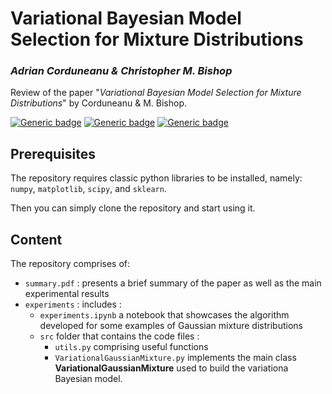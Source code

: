 # Variational Bayesian Model Selection for Mixture Distributions 
### *Adrian Corduneanu &amp; Christopher M. Bishop*

Review of the paper "*Variational Bayesian Model Selection for Mixture Distributions*" by Corduneanu &amp; M. Bishop.


[![Generic badge](https://img.shields.io/badge/Github-page-green.svg)](https://github.com/Amal-Chaoui)
[![Generic badge](https://img.shields.io/badge/Code-here-orange.svg)](https://github.com/Amal-Chaoui/Variational_Bayesian_Model_Selection_for_Mixture_Distributions/tree/main/experiments)
[![Generic badge](https://img.shields.io/badge/Paper-link-blue.svg)](
https://www.microsoft.com/en-us/research/wp-content/uploads/2016/02/bishop-aistats01.pdf)


 

## Prerequisites 
The repository requires classic python libraries to be installed, namely: `numpy`, `matplotlib`, `scipy`, and `sklearn`. 

Then you can simply clone the repository and start using it. 

## Content
The repository comprises of:

- `summary.pdf` : presents a brief summary of the paper as well as the main experimental results 
- `experiments` : includes :
    - `experiments.ipynb` a notebook that showcases the algorithm developed for some examples of Gaussian mixture distributions
    - `src` folder that contains the code files :
        - `utils.py` comprising useful functions
        - `VariationalGaussianMixture.py` implements the main class __VariationalGaussianMixture__ used to build the variationa Bayesian model. 


